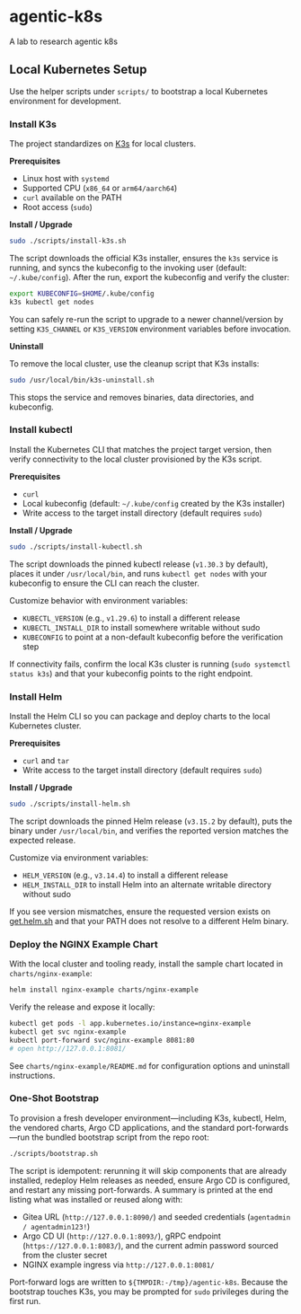 # agentic-k8s

A lab to research agentic k8s

## Local Kubernetes Setup

Use the helper scripts under `scripts/` to bootstrap a local Kubernetes environment for development.

### Install K3s

The project standardizes on [K3s](https://k3s.io/) for local clusters.

**Prerequisites**
- Linux host with `systemd`
- Supported CPU (`x86_64` or `arm64/aarch64`)
- `curl` available on the PATH
- Root access (`sudo`)

**Install / Upgrade**

```bash
sudo ./scripts/install-k3s.sh
```

The script downloads the official K3s installer, ensures the `k3s` service is running, and syncs the kubeconfig to the invoking user (default: `~/.kube/config`). After the run, export the kubeconfig and verify the cluster:

```bash
export KUBECONFIG=$HOME/.kube/config
k3s kubectl get nodes
```

You can safely re-run the script to upgrade to a newer channel/version by setting `K3S_CHANNEL` or `K3S_VERSION` environment variables before invocation.

**Uninstall**

To remove the local cluster, use the cleanup script that K3s installs:

```bash
sudo /usr/local/bin/k3s-uninstall.sh
```

This stops the service and removes binaries, data directories, and kubeconfig.

### Install kubectl

Install the Kubernetes CLI that matches the project target version, then verify connectivity to the local cluster provisioned by the K3s script.

**Prerequisites**
- `curl`
- Local kubeconfig (default: `~/.kube/config` created by the K3s installer)
- Write access to the target install directory (default requires `sudo`)

**Install / Upgrade**

```bash
sudo ./scripts/install-kubectl.sh
```

The script downloads the pinned kubectl release (`v1.30.3` by default), places it under `/usr/local/bin`, and runs `kubectl get nodes` with your kubeconfig to ensure the CLI can reach the cluster.

Customize behavior with environment variables:

- `KUBECTL_VERSION` (e.g., `v1.29.6`) to install a different release
- `KUBECTL_INSTALL_DIR` to install somewhere writable without sudo
- `KUBECONFIG` to point at a non-default kubeconfig before the verification step

If connectivity fails, confirm the local K3s cluster is running (`sudo systemctl status k3s`) and that your kubeconfig points to the right endpoint.

### Install Helm

Install the Helm CLI so you can package and deploy charts to the local Kubernetes cluster.

**Prerequisites**
- `curl` and `tar`
- Write access to the target install directory (default requires `sudo`)

**Install / Upgrade**

```bash
sudo ./scripts/install-helm.sh
```

The script downloads the pinned Helm release (`v3.15.2` by default), puts the binary under `/usr/local/bin`, and verifies the reported version matches the expected release.

Customize via environment variables:

- `HELM_VERSION` (e.g., `v3.14.4`) to install a different release
- `HELM_INSTALL_DIR` to install Helm into an alternate writable directory without sudo

If you see version mismatches, ensure the requested version exists on [get.helm.sh](https://get.helm.sh/) and that your PATH does not resolve to a different Helm binary.

### Deploy the NGINX Example Chart

With the local cluster and tooling ready, install the sample chart located in `charts/nginx-example`:

```bash
helm install nginx-example charts/nginx-example
```

Verify the release and expose it locally:

```bash
kubectl get pods -l app.kubernetes.io/instance=nginx-example
kubectl get svc nginx-example
kubectl port-forward svc/nginx-example 8081:80
# open http://127.0.0.1:8081/
```

See `charts/nginx-example/README.md` for configuration options and uninstall instructions.

### One-Shot Bootstrap

To provision a fresh developer environment—including K3s, kubectl, Helm, the vendored charts, Argo CD applications, and the standard port-forwards—run the bundled bootstrap script from the repo root:

```bash
./scripts/bootstrap.sh
```

The script is idempotent: rerunning it will skip components that are already installed, redeploy Helm releases as needed, ensure Argo CD is configured, and restart any missing port-forwards. A summary is printed at the end listing what was installed or reused along with:

- Gitea URL (`http://127.0.0.1:8090/`) and seeded credentials (`agentadmin / agentadmin123!`)
- Argo CD UI (`http://127.0.0.1:8093/`), gRPC endpoint (`https://127.0.0.1:8083/`), and the current admin password sourced from the cluster secret
- NGINX example ingress via `http://127.0.0.1:8081/`

Port-forward logs are written to `${TMPDIR:-/tmp}/agentic-k8s`. Because the bootstrap touches K3s, you may be prompted for `sudo` privileges during the first run.
